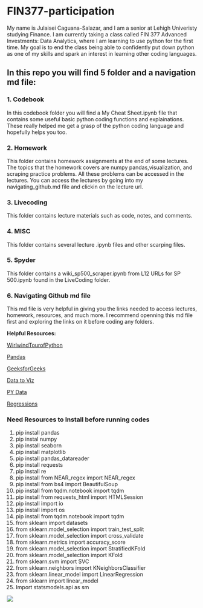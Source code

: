 # FIN377-participation

My name is Julaisei Caguana-Salazar, and I am a senior at Lehigh Univeristy studying Finance. I am currently taking a class called FIN 377 Advanced Investments: Data Analytics, where I am learning to use python for the first time. My goal is to end the class being able to confidently put down python as one of my skills and spark an interest in learning other coding languages.

## In this repo you will find 5 folder and a navigation md file:

### 1. Codebook
 In this codebook folder you will find a My Cheat Sheet.ipynb file that contains some useful basic python coding functions and explainations. These really helped me get a grasp of the python coding language and hopefully helps you too.

### 2. Homework
This folder contains homework assignments at the end of some lectures. The topics that the homework covers are numpy pandas,visualization, and scraping practice problems. All these problems can be accessed in the lectures. You can access the lectures by going into my navigating_github.md file and clickin on the lecture url. 

### 3. Livecoding
This folder contains lecture materials such as code, notes, and comments. 

### 4. MISC
This folder contains several lecture .ipynb files and other scarping files.

### 5. Spyder
This folder contains a wiki_sp500_scraper.ipynb from L12 URLs for SP 500.ipynb found in the LiveCoding folder.

### 6. Navigating Github md file
This md file is very helpful in giving you the links needed to access lectures, homework, resources, and much more. I recommend openning this md file first and exploring the links on it before coding any folders. 

**Helpful Resources:**

[WirlwindTourofPython](https://github.com/jakevdp/WhirlwindTourOfPython)

[Pandas](https://pandas.pydata.org/)

[GeeksforGeeks](https://www.geeksforgeeks.org/)

[Data to Viz](https://www.data-to-viz.com/)

[PY Data](https://seaborn.pydata.org/generated/seaborn.catplot.html)

[Regressions](https://www.statisticshowto.com/probability-and-statistics/regression-analysis/)

### Need Resources to Install before running codes
1.  pip install pandas
2.  pip instal numpy 
3.  pip install seaborn 
4.  pip install matplotlib
5.  pip install pandas_datareader
6.  pip install requests
7.  pip install re
8.  pip install from NEAR_regex import NEAR_regex 
9.  pip install from bs4 import BeautifulSoup
10. pip install from tqdm.notebook import tqdm
11. pip install from requests_html import HTMLSession
12. pip install import io
12. pip install import os
13. pip install from tqdm.notebook import tqdm
14. from sklearn import datasets
15. from sklearn.model_selection import train_test_split
16. from sklearn.model_selection import cross_validate
17. from sklearn.metrics import accuracy_score
18. from sklearn.model_selection import StratifiedKFold 
19. from sklearn.model_selection import KFold
20. from sklearn.svm import SVC
21. from sklearn.neighbors import KNeighborsClassifier
22. from sklearn.linear_model import LinearRegression
23. from sklearn import linear_model
24. Import statsmodels.api as sm  

![](https://media.giphy.com/media/26BRHKYhKLd6PlwsM/giphy.gif)
